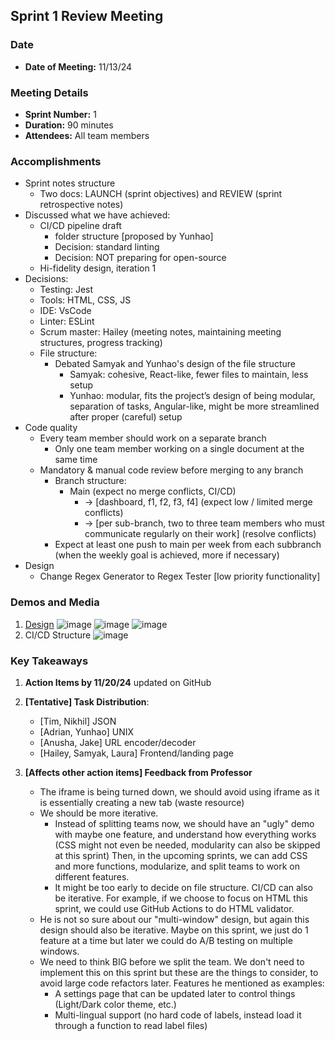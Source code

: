 ## Sprint 1 Review Meeting

### Date

- **Date of Meeting:** 11/13/24

### Meeting Details

- **Sprint Number:** 1
- **Duration:** 90 minutes
- **Attendees:** All team members

### Accomplishments

- Sprint notes structure
  - Two docs: LAUNCH (sprint objectives) and REVIEW (sprint retrospective notes)
- Discussed what we have achieved:
  - CI/CD pipeline draft
    - folder structure [proposed by Yunhao]
    - Decision: standard linting
    - Decision: NOT preparing for open-source
  - Hi-fidelity design, iteration 1
- Decisions:
  - Testing: Jest
  - Tools: HTML, CSS, JS
  - IDE: VsCode
  - Linter: ESLint
  - Scrum master: Hailey (meeting notes, maintaining meeting structures, progress tracking)
  - File structure:
    - Debated Samyak and Yunhao's design of the file structure
      - Samyak: cohesive, React-like, fewer files to maintain, less setup
      - Yunhao: modular, fits the project’s design of being modular, separation of tasks, Angular-like, might be more streamlined after proper (careful) setup
- Code quality
  - Every team member should work on a separate branch
    - Only one team member working on a single document at the same time
  - Mandatory & manual code review before merging to any branch
    - Branch structure:
      - Main (expect no merge conflicts, CI/CD)
        - -> [dashboard, f1, f2, f3, f4] (expect low / limited merge conflicts)
        - -> [per sub-branch, two to three team members who must communicate regularly on their work] (resolve conflicts)
    - Expect at least one push to main per week from each subbranch (when the weekly goal is achieved, more if necessary)
- Design
  - Change Regex Generator to Regex Tester [low priority functionality]

### Demos and Media

1. [Design](<https://www.figma.com/design/3ih44WsGIx62IKSIrP5QG3/DashStack---Free-Admin-Dashboard-UI-Kit---Admin-%26-Dashboard-Ui-Kit---Admin-Dashboard-(Community)?node-id=0-1&t=nGnziJh8RQ1oRA2a-1>)
   ![image](https://github.com/user-attachments/assets/5e9081d0-1af0-4c41-99c9-e4d2f7c16565)
   ![image](https://github.com/user-attachments/assets/25284470-7932-45ef-a65d-13383f8afa46)
   ![image](https://github.com/user-attachments/assets/3eb28820-d697-4c49-a9db-4f95f2e2e6e7)
2. CI/CD Structure
   ![image](https://github.com/user-attachments/assets/c0a0038c-cb0c-48cf-8c74-7e0d777d6ac8)

### Key Takeaways

1. **Action Items by 11/20/24** updated on GitHub

2. **[Tentative] Task Distribution**:

   - [Tim, Nikhil] JSON
   - [Adrian, Yunhao] UNIX
   - [Anusha, Jake] URL encoder/decoder
   - [Hailey, Samyak, Laura] Frontend/landing page

3. **[Affects other action items] Feedback from Professor**
   - The iframe is being turned down, we should avoid using iframe as it is essentially creating a new tab (waste resource)
   - We should be more iterative.
     - Instead of splitting teams now, we should have an "ugly" demo with maybe one feature, and understand how everything works (CSS might not even be needed, modularity can also be skipped at this sprint)
       Then, in the upcoming sprints, we can add CSS and more functions, modularize, and split teams to work on different features.
     - It might be too early to decide on file structure. CI/CD can also be iterative. For example, if we choose to focus on HTML this sprint, we could use GitHub Actions to do HTML validator.
   - He is not so sure about our "multi-window" design, but again this design should also be iterative. Maybe on this sprint, we just do 1 feature at a time but later we could do A/B testing on multiple windows.
   - We need to think BIG before we split the team. We don't need to implement this on this sprint but these are the things to consider, to avoid large code refactors later. Features he mentioned as examples:
     - A settings page that can be updated later to control things (Light/Dark color theme, etc.)
     - Multi-lingual support (no hard code of labels, instead load it through a function to read label files)
